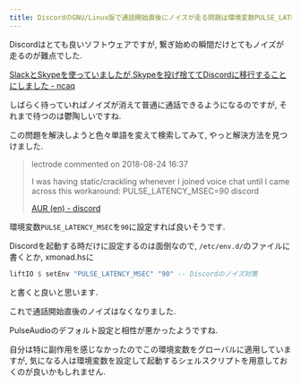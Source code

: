 ```yaml
---
title: DiscordのGNU/Linux版で通話開始直後にノイズが走る問題は環境変数PULSE_LATENCY_MSECを90に設定することで解決できます
---
```


Discordはとても良いソフトウェアですが,
繋ぎ始めの瞬間だけとてもノイズが走るのが難点でした.

[SlackとSkypeを使っていましたが,Skypeを投げ捨ててDiscordに移行することにしました - ncaq](https://www.ncaq.net/2018/06/12/12/06/38/)

しばらく待っていればノイズが消えて普通に通話できるようになるのですが,
それまで待つのは鬱陶しいですね.

この問題を解決しようと色々単語を変えて検索してみて,
やっと解決方法を見つけました.

> lectrode commented on 2018-08-24 16:37
>
> I was having static/crackling whenever I joined voice chat until I came across this workaround: PULSE_LATENCY_MSEC=90 discord
>
> [AUR (en) - discord](https://aur.archlinux.org/packages/discord/)

環境変数`PULSE_LATENCY_MSEC`を`90`に設定すれば良いそうです.

Discordを起動する時だけに設定するのは面倒なので,
`/etc/env.d/`のファイルに書くとか,
xmonad.hsに

~~~hs
liftIO $ setEnv "PULSE_LATENCY_MSEC" "90" -- Discordのノイズ対策
~~~

と書くと良いと思います.

これで通話開始直後のノイズはなくなりました.

PulseAudioのデフォルト設定と相性が悪かったようですね.

自分は特に副作用を感じなかったのでこの環境変数をグローバルに適用していますが,
気になる人は環境変数を設定して起動するシェルスクリプトを用意しておくのが良いかもしれません.
